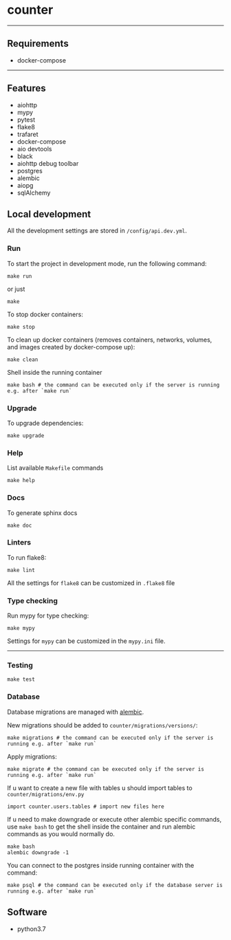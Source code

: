 # counter

___

## Requirements
- docker-compose

___

## Features

- aiohttp
- mypy
- pytest
- flake8
- trafaret
- docker-compose
- aio devtools
- black
- aiohttp debug toolbar
- postgres
- alembic
- aiopg
- sqlAlchemy


## Local development
All the development settings are stored in `/config/api.dev.yml`.

### Run
To start the project in development mode, run the following command:

```
make run
```

or just

```
make
```

To stop docker containers:

```
make stop
```

To clean up docker containers (removes containers, networks, volumes, and images created by docker-compose up):

```
make clean
```

Shell inside the running container

```
make bash # the command can be executed only if the server is running e.g. after `make run`
```


### Upgrade
To upgrade dependencies:

```
make upgrade
```

### Help

List available `Makefile` commands
```
make help
```

### Docs

To generate sphinx docs
```
make doc
```

### Linters
To run flake8:

```
make lint
```

All the settings for `flake8` can be customized in `.flake8` file

### Type checking
Run mypy for type checking:

```
make mypy
```

Settings for `mypy` can be customized in the `mypy.ini` file.

___

### Testing
```
make test
```

### Database
Database migrations are managed with [alembic](http://alembic.zzzcomputing.com/en/latest/).

New migrations should be added to `counter/migrations/versions/`:

```
make migrations # the command can be executed only if the server is running e.g. after `make run`
```

Apply migrations:

```
make migrate # the command can be executed only if the server is running e.g. after `make run`
```

If u want to create a new file with tables u should import tables to `counter/migrations/env.py`

```
import counter.users.tables # import new files here
```

If u need to make downgrade or execute other alembic specific commands, use `make bash`
to get the shell inside the container and run alembic commands as you would normally do.

```
make bash
alembic downgrade -1
```

You can connect to the postgres inside running container with the command:

```
make psql # the command can be executed only if the database server is running e.g. after `make run` 
```

## Software

- python3.7
